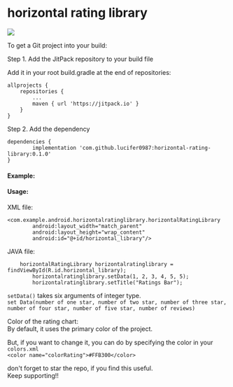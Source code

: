 # horizontal rating library

[![](https://jitpack.io/v/lucifer0987/horizontal-rating-library.svg)](https://jitpack.io/#lucifer0987/horizontal-rating-library)

To get a Git project into your build:

Step 1. Add the JitPack repository to your build file

Add it in your root build.gradle at the end of repositories:

	allprojects {
		repositories {
			...
			maven { url 'https://jitpack.io' }
		}
	}
	
Step 2. Add the dependency

	dependencies {
	        implementation 'com.github.lucifer0987:horizontal-rating-library:0.1.0'
	}
 
#### Example:


#### Usage:
XML file:
```
<com.example.android.horizontalratinglibrary.horizontalRatingLibrary
        android:layout_width="match_parent"
        android:layout_height="wrap_content"
        android:id="@+id/horizontal_library"/>
```

JAVA file:
```
	horizontalRatingLibrary horizontalratinglibrary = findViewById(R.id.horizontal_library);
        horizontalratinglibrary.setData(1, 2, 3, 4, 5, 5);
        horizontalratinglibrary.setTitle("Ratings Bar");
```

```setData()``` takes six arguments of integer type.  
```set Data(number of one star, number of two star, number of three star, number of four star, number of five star, number of reviews)```

Color of the rating chart:  
By default, it uses the primary color of the project.  

But, if you want to change it, you can do by specifying the color in your ```colors.xml```  
```<color name="colorRating">#FFB300</color>```

don't forget to star the repo, if you find this useful.  
Keep supporting!!
